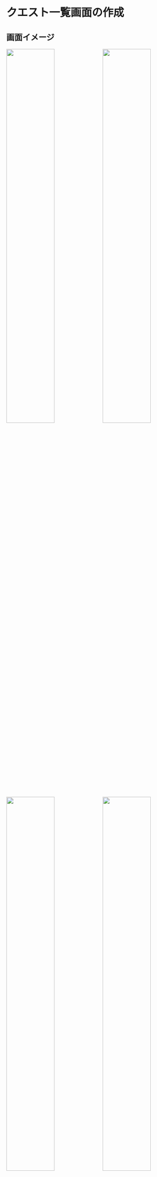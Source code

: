 # クエスト一覧画面の作成
## 画面イメージ
<img src='images/20250730214225.png' width='50%'><img src='images/20250730214950.png' width='50%'>
<img src='images/20250730215421.png' width='50%'><img src='images/20250730215431.png' width='50%'>
## 基底ページ
### 基底クラスと具象クラス
- `BaseQuestListPage`
  - FamilyQuestListPage: 家族クエスト一覧画面
  - ChildQuestListPage: 子供クエスト一覧画面
  - OnlineQuestListPage: オンラインクエスト一覧画面
  - TemplateQuestListPage: テンプレートクエスト一覧画面
- `BaseQuestListScreen`
  - FamilyQuestListScreen: 家族クエスト一覧スクリーン
  - ChildQuestListScreen: 子供クエスト一覧スクリーン
  - OnlineQuestListScreen: オンラインクエスト一覧スクリーン
  - TemplateQuestListScreen: テンプレートクエスト一覧スクリーン
- `BaseQuestListItem`
  - FamilyQuestListItem: 家族クエスト一覧アイテム
  - ChildQuestListItem: 子供クエスト一覧アイテム
  - OnlineQuestListItem: オンラインクエスト一覧アイテム
  - TemplateQuestListItem: テンプレートクエスト一覧アイテム

### 共通コンポーネント
- `SearchButton`: 検索画面へ遷移
- `SettingButton`: 設定画面へ遷移
- `QuestCategoryTab`: クエスト分類選択タブ
- `QuestTitleLabel`: クエストタイトルラベル
- `QuestRewardLabel`: クエスト報酬ラベル
- `QuestMemberListLabel`: クエストメンバーリストラベル
- `QuestPublicFlagLabel`: クエスト公開非公開フラグラベル
- `QuestStatusLabel`: クエストステータスラベル
- `QuestOnlineIcon`: クエストオンライン公開アイコン
- `QuestAddButton`: クエスト追加ボタン
- `QuestLevelLabel`: クエストレベルラベル
- `QuestListFamilyNameLabel`: クエスト家族名ラベル
- `QuestListCommentIcon`: クエストコメントアイコン
- `QuestListLikeIcon`: クエストいいねアイコン

### 状態
- `FamilyQuestListPageState`: 家族クエスト一覧画面の状態
  - `QuestList`: 家族クエスト一覧
  - `QuestCategoryTab`: クエスト分類タブ
  - `SearchQuery`: 検索クエリ
- `ChildQuestListPageState`: 子供クエスト一覧画面の状態
  - `QuestList`: 子供クエスト一覧
  - `QuestCategoryTab`: クエスト分類タブ
  - `SearchQuery`: 検索クエリ
- `OnlineQuestListPageState`: オンラインクエスト一覧画面の状態
  - `QuestList`: オンラインクエスト一覧
  - `QuestCategoryTab`: クエスト分類タブ
  - `SearchQuery`: 検索クエリ
- `TemplateQuestListPageState`: テンプレートクエスト一覧画面の状態
  - `QuestList`: テンプレートクエスト一覧
  - `QuestCategoryTab`: クエスト分類タブ
  - `SearchQuery`: 検索クエリ

### 構造体、値オブジェクト
- `FamilyQuestList`: 家族クエスト一覧
  - `FamilyQuestListItem`: 家族クエスト一覧アイテム
    - `QuestId`: クエストID
    - `QuestTitle`: クエストタイトル
    - `QuestIcon`: クエストアイコン
    - isPublic: クエスト公開フラグ
    - isShared: クエスト共有フラグ(オンラインフラグ)
    - `QuestReward`: クエスト報酬
    - `QuestMembers`: クエストメンバー
      - `ChildId`: 子供ID
      - `ChildName`: 子供名前
      - `ChildIcon`: 子供アイコン
- `TemplateQuestList`: テンプレートクエスト一覧
  - `TemplateQuestListItem`: テンプレートクエスト一覧アイテム
    - `TemplateQuestId`: テンプレートクエストID
    - `TemplateQuestTitle`: テンプレートクエストタイトル
    - `TemplateQuestIcon`: テンプレートクエストアイコン
    - `FamilyName`: 家族名
    - `CommentCount`: コメント数
    - `LikeCount`: いいね数



## `BaseQuestListPage`
- クエスト一覧画面の基底クラス
### 抽象メソッド
```mermaid
classDiagram
class BaseQuestListPage {
  <<BaseSafedPage>>
  get title(): String*
  get actionButtons(): List~Widget~*
  get questCategoryTab(): QuestCategoryTab*
  get questListScreen(): BaseQuestListScreen*
  get floatingActionButton(): Widget?*
}
```

## `QuestCategoryTab`
- クエスト分類選択タブ
### クラス図
```mermaid
classDiagram
class QuestCategor

```

## `BaseQuestListScreen`
- クエスト一覧スクリーンの基底クラス
- クエストリスト

## BaseQuestListScreen

## 画面の種類
- この画面は以下の画面の種類がある
  - 家族クエスト一覧
  - 子供クエスト一覧
  - オンラインクエスト一覧
  - テンプレートクエスト一覧
- それぞれの種類は基底クラスBaseQuestListPageを継承する
- 各画面で使用する部品はpageのルートディレクトリのcomponentに配置する
  例: BaseQuestListItemなど

## 画面項目
### Page
- 検索ボタン: 検索画面へ遷移
- 設定ボタン: 設定画面へ遷移
- Screen
- ボトムタブ
  - ホーム、クエスト一覧、通知、オンライン切り替え
- フローティング
  - クエスト追加ボタン: クエスト作成画面へ遷移

### Screen
- クエスト分類選択タブ: 
  - 各分類のクエスト一覧スクリーン

### 各分類のクエスト一覧スクリーン

- クエスト表示欄
  - List(FamilyQuestListItem)
  
### {種類名}QuestListItem
- クエストアイコン: 共通
- 公開非公開フラグ: 家族、子供
- クエストタイトル: 共通
- 報酬: 家族
- リスト(メンバーアイコン): 家族
- オンライン公開アイコン: 家族

## ディレクトリ構成
```
quest/
- quest_list_page/
  - base_quest_list_page.dart
  - state/
    - base_quest_list_state_notifier.dart
  - family_quest_list_page/
    - family_quest_list_page.dart
    - state/
      - family_quest_list_state_notifier.dart
      - family_quest_list_state.dart
  - child_quest_list_page/
  - online_quest_list_page/
  - template_quest_list_page/
  - component/
    - 
```

## データ取得
- FamilyQuestSummariesはリアルタイムデータ同期取得する
### クエスト分類タブの取得
#### 取得情報
- 

## イベント
### 設定ボタン
- 設定画面へ遷移

### 検索ボタン
- 検索画面へ遷移する

### クエスト分類選択タブ
- 対応する各分類のクエスト一覧スクリーンを表示

### FamilyQuestListItem
- クエスト詳細画面に遷移

#### リスト(メンバーアイコン)
- クエスト詳細画面のメンバー選択画面へ遷移

#### オンライン公開アイコン
- クエスト詳細画面のオンライン公開非公開切り替え画面へ遷移

#### クエスト追加ボタン
- クエスト編集画面(新規)に遷移

# オブジェクト図
